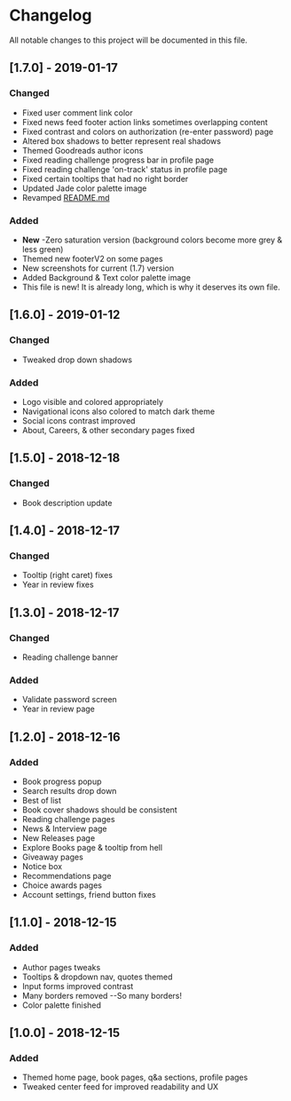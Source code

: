 # Changelog
All notable changes to this project will be documented in this file.

## [1.7.0] - 2019-01-17
### Changed
- Fixed user comment link color
- Fixed news feed footer action links sometimes overlapping content
- Fixed contrast and colors on authorization (re-enter password) page
- Altered box shadows to better represent real shadows
- Themed Goodreads author icons
- Fixed reading challenge progress bar in profile page
- Fixed reading challenge 'on-track' status in profile page
- Fixed certain tooltips that had no right border
- Updated Jade color palette image
- Revamped [README.md](README.md)

### Added
- **New** -Zero saturation version (background colors become more grey & less green)
- Themed new footerV2 on some pages
- New screenshots for current (1.7) version
- Added Background & Text color palette image
- This file is new! It is already long, which is why it deserves its own file.

## [1.6.0] - 2019-01-12
### Changed
- Tweaked drop down shadows

### Added
- Logo visible and colored appropriately
- Navigational icons also colored to match dark theme
- Social icons contrast improved
- About, Careers, & other secondary pages fixed

## [1.5.0] - 2018-12-18
### Changed
- Book description update

## [1.4.0] - 2018-12-17
### Changed
- Tooltip (right caret) fixes
- Year in review fixes

## [1.3.0] - 2018-12-17
### Changed
- Reading challenge banner

### Added
- Validate password screen
- Year in review page

## [1.2.0] - 2018-12-16
### Added
- Book progress popup
- Search results drop down
- Best of list
- Book cover shadows should be consistent
- Reading challenge pages
- News & Interview page
- New Releases page
- Explore Books page & tooltip from hell
- Giveaway pages
- Notice box
- Recommendations page
- Choice awards pages
- Account settings, friend button fixes

## [1.1.0] - 2018-12-15
### Added
- Author pages tweaks
- Tooltips & dropdown nav, quotes themed
- Input forms improved contrast
- Many borders removed --So many borders!
- Color palette finished

## [1.0.0] - 2018-12-15
### Added
- Themed home page, book pages, q&a sections, profile pages
- Tweaked center feed for improved readability and UX